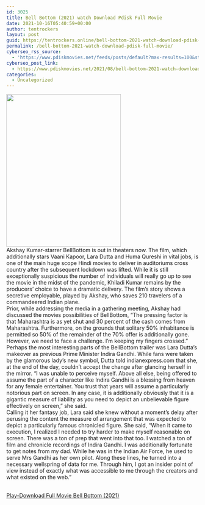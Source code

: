 ```yaml
---
id: 3025
title: Bell Bottom (2021) watch Download Pdisk Full Movie
date: 2021-10-16T05:40:59+00:00
author: tentrockers
layout: post
guid: https://tentrockers.online/bell-bottom-2021-watch-download-pdisk-full-movie/
permalink: /bell-bottom-2021-watch-download-pdisk-full-movie/
cyberseo_rss_source:
  - 'https://www.pdiskmovies.net/feeds/posts/default?max-results=100&start-index=801'
cyberseo_post_link:
  - https://www.pdiskmovies.net/2021/08/bell-bottom-2021-watch-download-pdisk.html
categories:
  - Uncategorized
---
```

<div class="separator">
  <a href="https://1.bp.blogspot.com/-xkqDV303QX8/YSUEJEx2OtI/AAAAAAAAasI/2f1gCFIgfjgqoNK2h3jEe9tOIULFD_mtwCLcBGAsYHQ/s700/Bell%2BBottom%2B%25282021%2529%2Bwatch%2BDownload%2BPdisk%2BFull%2BMovie.jpg" imageanchor="1"><img loading="lazy" border="0" data-original-height="700" data-original-width="525" height="400" src="https://1.bp.blogspot.com/-xkqDV303QX8/YSUEJEx2OtI/AAAAAAAAasI/2f1gCFIgfjgqoNK2h3jEe9tOIULFD_mtwCLcBGAsYHQ/w300-h400/Bell%2BBottom%2B%25282021%2529%2Bwatch%2BDownload%2BPdisk%2BFull%2BMovie.jpg" width="300" /></a>
</div>



<div>
  <div>
    <span>Akshay Kumar-starrer BellBottom is out in theaters now. The film, which additionally stars Vaani Kapoor, Lara Dutta and Huma Qureshi in vital jobs, is one of the main huge scope Hindi movies to deliver in auditoriums cross country after the subsequent lockdown was lifted. While it is still exceptionally suspicious the number of individuals will really go up to see the movie in the midst of the pandemic, Khiladi Kumar remains by the producers&#8217; choice to have a dramatic delivery. The film&#8217;s story shows a secretive employable, played by Akshay, who saves 210 travelers of a commandeered Indian plane.&nbsp;</span>
  </div>
  
  <div>
    <span>Prior, while addressing the media in a gathering meeting, Akshay had discussed the movies possibilities of BellBottom, &#8220;The pressing factor is that Maharashtra is as yet shut and 30 percent of the cash comes from Maharashtra. Furthermore, on the grounds that solitary 50% inhabitance is permitted so 50% of the remainder of the 70% offer is additionally gone. However, we need to face a challenge. I&#8217;m keeping my fingers crossed.&#8221;&nbsp;</span>
  </div>
  
  <div>
    <span>Perhaps the most interesting parts of the BellBottom trailer was Lara Dutta&#8217;s makeover as previous Prime Minister Indira Gandhi. While fans were taken by the glamorous lady&#8217;s new symbol, Dutta told indianexpress.com that she, at the end of the day, couldn&#8217;t accept the change after glancing herself in the mirror. &#8220;I was unable to perceive myself. Above all else, being offered to assume the part of a character like Indira Gandhi is a blessing from heaven for any female entertainer. You trust that years will assume a particularly notorious part on screen. In any case, it is additionally obviously that it is a gigantic measure of liability as you need to depict an unbelievable figure effectively on screen,&#8221; she said.&nbsp;</span>
  </div>
  
  <div>
    <span>Calling it her fantasy job, Lara said she knew without a moment&#8217;s delay after perusing the content the measure of arrangement that was expected to depict a particularly famous chronicled figure. She said, &#8220;When it came to execution, I realized I needed to try harder to make myself reasonable on screen. There was a ton of prep that went into that too. I watched a ton of film and chronicle recordings of Indira Gandhi. I was additionally fortunate to get notes from my dad. While he was in the Indian Air Force, he used to serve Mrs Gandhi as her own pilot. Along these lines, he turned into a necessary wellspring of data for me. Through him, I got an insider point of view instead of exactly what was accessible to me through the creators and what existed on the web.&#8221;</span>
  </div>
</div>

  
<a href="https://kofilink.com/1/bnYyamc5MDA1aWlx?dn=1" target="popup" onclick="window.open('https://kofilink.com/1/bnYyamc5MDA1aWlx?dn=1','popup','width=600,height=600'); return false;" rel="noopener"><br /> Play-Download Full Movie Bell Bottom (2021)<br /> </a>